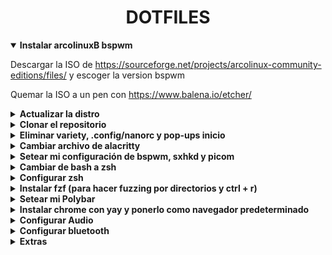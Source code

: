 <div align="center">
    <h1><strong>DOTFILES</strong></h1>
</div>

<details open>
<summary><strong>Instalar arcolinuxB bspwm</strong></summary>

Descargar la ISO de <https://sourceforge.net/projects/arcolinux-community-editions/files/> y escoger la version bspwm

Quemar la ISO a un pen con <https://www.balena.io/etcher/>
</details>

<details>
<summary><strong>Actualizar la distro</strong></summary>

```console
mirror;
update;
yay -Syyu
```

</details>

<details>
<summary><strong>Clonar el repositorio</strong></summary>

```console
git clone https://github.com/Sergio-RS/dotfiles.git ~/dotfiles
```

</details>

<details>
<summary><strong>Eliminar variety, .config/nanorc y pop-ups inicio</strong></summary>

Eliminamos variety para que no cambie de fondo de pantalla cada cierto tiempo

```console
sudo pacman -Rns variety
```

Borrar `.config/nanorc`. Si queremos cambiar la configuracion de nano está en
`/etc/nanorc`

```console
rm -rf ~/.config/nanorc
```

Para poder seleccionar y copiar con el ratón y wrapear el texto en el
editor de nano haremos lo siguiente:

```console
nano /etc/nanorc
#Comentar las siguientes líneas:
#set mouse
#set linenumber
#Descomentar la línea:
set softwrap
```

</details>

<details>
<summary><strong>Cambiar archivo de alacritty</strong></summary>
Primero añadir fuentes necesarias

```console
yay -S nerd-fonts-cascadia-code nerd-fonts-dejavu-complete nerd-fonts-fira-code;
sudo pacman -S powerline-common awesome-terminal-fonts
```

Ahora vamos a cambiar los archivos de configuracion que pone la distro 
automaticamente por los mios

```console
rm ~/.config/alacritty/alacritty.yml;
cp ~/dotfiles/alacritty.yml .config/alacritty/
```

</details>

<details>
<summary><strong>Setear mi configuración de bspwm, sxhkd y picom</strong></summary>

```console
rm -rf ~/.config/bspwm/*;
cp -r ~/dotfiles/bspwm/* ~/.config/bspwm/
```

</details>

<details>
<summary><strong>Cambiar de bash a zsh</strong></summary>

```console
sudo chsh $USER -s /bin/zsh;
sudo chsh root -s /bin/zsh
```

Hacer un relog pulsando Super + X y despues L
</details>

<details>
<summary><strong>Configurar zsh</strong></summary>

```console
yay -S zsh-theme-powerlevel10k-git;
echo 'source /usr/share/zsh-theme-powerlevel10k/powerlevel10k.zsh-theme' >>~/.zshrc>;
```

Cerramos la terminal, abrimos otra y hacemos

```console
p10k configure
```

Ahora instalamos los plugins en el directorio deseado

```console
sudo cp -r /usr/share/zsh/plugins/zsh-syntax-highlighting /usr/share/oh-my-zsh/plugins;
sudo git clone https://github.com/zsh-users/zsh-autosuggestions /usr/share/oh-my-zsh/plugins 
```

Borramos archivo `~/.zshrc` y ponemos el que tiene mi configuración

```console
rm ~/.zshrc
cp ~/dotfiles/.zshrc ~/
```

</details>

<details>
<summary><strong>Instalar fzf (para hacer fuzzing por directorios y ctrl + r)</strong></summary>

```console
git clone --depth 1 https://github.com/junegunn/fzf.git ~/.fzf;
~/.fzf/install
```

</details>

<details>
<summary><strong>Setear mi Polybar</strong></summary>

```console
rm -rf .config/polybar/*;
cp -r ~/dotfiles/polybar/* .config/polybar/;
```

</details>

<details>
<summary><strong>Instalar chrome con yay y ponerlo como navegador
predeterminado</strong></summary>

```console
yay -S google-chrome;
export BROWSER="";
xdg-settings set default-web-browser google-chrome.desktop
```

</details>

<details>
<summary><strong>Configurar Audio</strong></summary>

```console
pavucontrol
```

1. Ir a la pestaña Configuration
2. Elegir los perfiles que queramos para cada salida de audio. Poner en Off si no queremos usar nunca esa salida
3. Ir a la pestaña Output Devices
4. Seleccionar como fallback (cuadrado derecho con icono circular y un tick) el audio principal

</details>

<details>
<summary><strong>Configurar bluetooth</strong></summary>

Setear Autoenable=true en `/etc/bluetooth/main.conf`

Mirar si el servicio de bluetooth está corriendo. En caso de que no lo estea iniciarlo y activarlo para la siguiente vez que se encienda el pc

```console
sudo systemctl status bluetooth.service
sudo systemctl start bluetooth.service
sudo systemctl enable bluetooth.service
```

Ahora vamos a configurar algún dispositivo bluetooth

```console
bluetoothctl
#Dentro de la consola de bluetoothctl
power on
#agent on y default para que conecte automáticamente cualquiera dispositivo bluetooth que estea en modo trusted
agent on
default-agent
#Ahora escaneamos dispositivos
scan on
#Una vez tengamos el que queremos 
trust *MAC* #MAC es la del dispositivo que queremos
pair *MAC*
#Nos pedirá o que aceptemos el código o que lo escribamos para hacer el pairing
connect *MAC*
```

</details>

<details>
<summary><strong>Extras</strong></summary>
Descargar Visual Studio Code

```console
yay -S visual-studio-code-bin
```

Setear git config y generar shh key

```console
git config --global user.name "Sergio-RS";
git config --global user.email "sergio.rodriguez.seoane@udc.es";
ssh-keygen -o -t rsa -C "sergio.rodriguez.seoane@udc.es";
cat .ssh/id_rsa.pub
```

</details>
